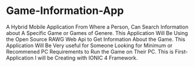 # Game-Information-App
A Hybrid Mobile Application From Where a Person, Can Search Information about A Specific Game or Games of Genere.
This Application Will Be Using the Open Source RAWG Web Api to Get Information About the Game.
This Application Will Be Very useful for Someone Looking for Minimum or Recommened PC Requirements to Run the Game on Their PC.
This is First-Application I will be Creating with IONIC 4 Framework.
